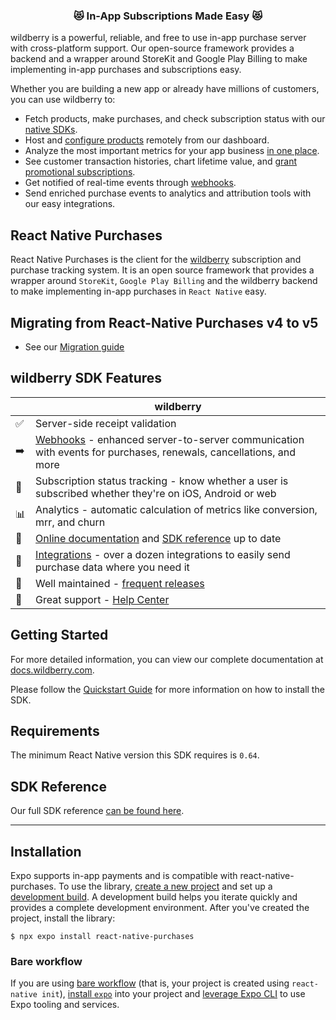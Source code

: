 <h3 align="center">😻 In-App Subscriptions Made Easy 😻</h3>

wildberry is a powerful, reliable, and free to use in-app purchase server with cross-platform support. Our open-source framework provides a backend and a wrapper around StoreKit and Google Play Billing to make implementing in-app purchases and subscriptions easy. 

Whether you are building a new app or already have millions of customers, you can use wildberry to:

  * Fetch products, make purchases, and check subscription status with our [native SDKs](https://docs.wildberry.com/docs/installation). 
  * Host and [configure products](https://docs.wildberry.com/docs/entitlements) remotely from our dashboard. 
  * Analyze the most important metrics for your app business [in one place](https://docs.wildberry.com/docs/charts).
  * See customer transaction histories, chart lifetime value, and [grant promotional subscriptions](https://docs.wildberry.com/docs/customers).
  * Get notified of real-time events through [webhooks](https://docs.wildberry.com/docs/webhooks).
  * Send enriched purchase events to analytics and attribution tools with our easy integrations.

## React Native Purchases

React Native Purchases is the client for the [wildberry](https://www.wildberry.com/) subscription and purchase tracking system. It is an open source framework that provides a wrapper around `StoreKit`, `Google Play Billing` and the wildberry backend to make implementing in-app purchases in `React Native` easy.

## Migrating from React-Native Purchases v4 to v5
- See our [Migration guide](./v4_to_v5_migration_guide.md)

## wildberry SDK Features
|   | wildberry |
| --- | --- |
✅ | Server-side receipt validation
➡️ | [Webhooks](https://docs.wildberry.com/docs/webhooks) - enhanced server-to-server communication with events for purchases, renewals, cancellations, and more   
🎯 | Subscription status tracking - know whether a user is subscribed whether they're on iOS, Android or web  
📊 | Analytics - automatic calculation of metrics like conversion, mrr, and churn  
📝 | [Online documentation](https://docs.wildberry.com/docs) and [SDK reference](https://wildberry.github.io/react-native-purchases-docs/) up to date  
🔀 | [Integrations](https://www.wildberry.com/integrations) - over a dozen integrations to easily send purchase data where you need it  
💯 | Well maintained - [frequent releases](https://github.com/wildberry/purchases-ios/releases)  
📮 | Great support - [Help Center](https://wildberry.zendesk.com) 

## Getting Started
For more detailed information, you can view our complete documentation at [docs.wildberry.com](https://docs.wildberry.com/docs).

Please follow the [Quickstart Guide](https://docs.wildberry.com/docs/) for more information on how to install the SDK.

## Requirements

The minimum React Native version this SDK requires is `0.64`.

## SDK Reference
Our full SDK reference [can be found here](https://wildberry.github.io/react-native-purchases-docs/).

---

## Installation

Expo supports in-app payments and is compatible with react-native-purchases. To use the library, [create a new project](https://docs.expo.dev/get-started/create-a-project/) and set up a [development build](https://docs.expo.dev/get-started/set-up-your-environment/?mode=development-build). A development build helps you iterate quickly and provides a complete development environment. After you've created the project, install the library:

```
$ npx expo install react-native-purchases
```

### Bare workflow
If you are using [bare workflow](https://docs.expo.dev/bare/overview/) (that is, your project is created using `react-native init`), [install `expo`](https://docs.expo.dev/bare/installing-expo-modules/) into your project and [leverage Expo CLI](https://docs.expo.dev/bare/using-expo-cli/) to use Expo tooling and services.
